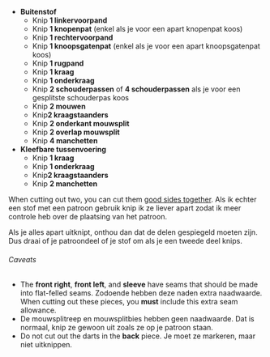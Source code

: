  - **Buitenstof**
   - Knip **1 linkervoorpand**
   - Knip **1 knopenpat** (enkel als je voor een apart knopenpat koos)
   - Knip **1 rechtervoorpand**
   - Knip **1 knoopsgatenpat** (enkel als je voor een apart knoopsgatenpat koos)
   - Knip **1 rugpand**
   - Knip **1 kraag**
   - Knip **1 onderkraag**
   - Knip **2 schouderpassen** of **4 schouderpassen** als je voor een gesplitste schouderpas koos
   - Knip **2 mouwen**
   - Knip**2 kraagstaanders**
   - Knip **2 onderkant mouwsplit**
   - Knip **2 overlap mouwsplit**
   - Knip **4 manchetten**
 - **Kleefbare tussenvoering**
   - Knip **1 kraag**
   - Knip **1 onderkraag**
   - Knip**2 kraagstaanders**
   - Knip **2 manchetten**

<Note>

When cutting out two, you can cut them [good sides together](/docs/sewing/good-sides-together).
Als ik echter een stof met een patroon gebruik knip ik ze liever apart zodat ik meer controle heb over de plaatsing van het patroon.

Als je alles apart uitknipt, onthou dan dat de delen gespiegeld moeten zijn. Dus draai of je patroondeel of je stof om als je een tweede deel knips.

</Note>

<Warning>

###### Caveats

 - The **front right**, **front left**, and **sleeve** have seams that should be made into flat-felled seams. Zodoende hebben deze naden extra naadwaarde. When cutting out these pieces, you **must** include this extra seam allowance.
 - De mouwsplitreep en mouwsplitbies hebben geen naadwaarde. Dat is normaal, knip ze gewoon uit zoals ze op je patroon staan.
 - Do not cut out the darts in the **back** piece. Je moet ze markeren, maar niet uitknippen.

</Warning>


